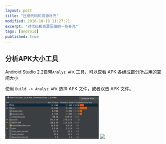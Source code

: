 ```yaml
---
layout: post
title: "压缩代码和资源补充"
modified: 2016-10-18 11:27:21
excerpt: "对代码和资源压缩的一些补充"
tags: [android]
published: true
---
```


## 分析APK大小工具
Android Studio 2.2自带`Analyz APK` 工具，可以查看 APK 各组成部分所占用的空间大小

使用 `Build -> Analyz APK` 选择 APK 文件，或者双击 APK 文件。

<img src="../../images/android/anylyz_apk.png" width=300/>
<img src="http://7o4zgd.com1.z0.glb.clouddn.com/avd_tv.png" width="600"/>

